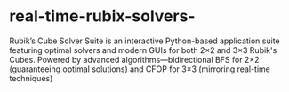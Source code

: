 # real-time-rubix-solvers-
Rubik’s Cube Solver Suite is an interactive Python-based application suite featuring optimal solvers and modern GUIs for both 2×2 and 3×3 Rubik's Cubes. Powered by advanced algorithms—bidirectional BFS for 2×2 (guaranteeing optimal solutions) and CFOP for 3×3 (mirroring  real-time techniques)
